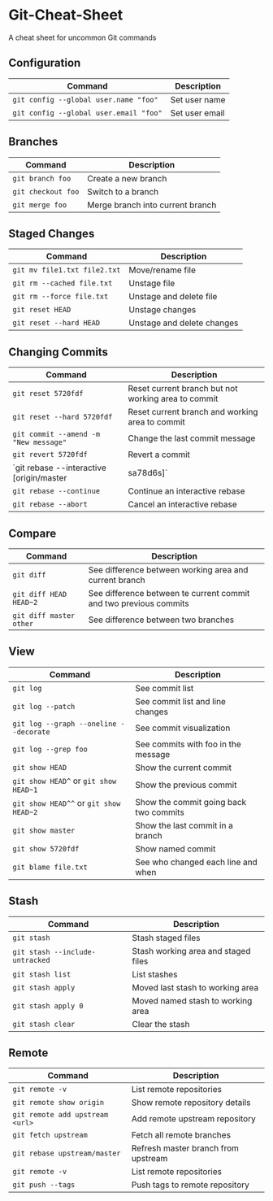 # Git-Cheat-Sheet
A cheat sheet for uncommon Git commands

## Configuration
| Command | Description |
| - | - |
| `git config --global user.name "foo"`     | Set user name |
| `git config --global user.email "foo"`    | Set user email |

## Branches
| Command | Description |
| - | - |
| `git branch foo`                          | Create a new branch |
| `git checkout foo`                        | Switch to a branch |
| `git merge foo`                           | Merge branch into current branch |

## Staged Changes
| Command | Description |
| - | - |
| `git mv file1.txt file2.txt`              | Move/rename file |
| `git rm --cached file.txt`                | Unstage file |
| `git rm --force file.txt`                 | Unstage and delete file |
| `git reset HEAD`                          | Unstage changes |
| `git reset --hard HEAD`                   | Unstage and delete changes |

## Changing Commits
| Command | Description |
| - | - |
| `git reset 5720fdf`                                | Reset current branch but not working area to commit |
| `git reset --hard 5720fdf`                         | Reset current branch and working area to commit |
| `git commit --amend -m "New message"`              | Change the last commit message |
| `git revert 5720fdf`                               | Revert a commit |
| `git rebase --interactive [origin/master|sa78d6s]` | Squash, rename and drop commits |
| `git rebase --continue`                            | Continue an interactive rebase |
| `git rebase --abort`                               | Cancel an interactive rebase |

## Compare
| Command | Description |
| - | - |
| `git diff`                                | See difference between working area and current branch |
| `git diff HEAD HEAD~2`                    | See difference between te current commit and two previous commits |
| `git diff master other`                   | See difference between two branches |

## View
| Command | Description |
| - | - |
| `git log`                                 | See commit list |
| `git log --patch`                         | See commit list and line changes |
| `git log --graph --oneline --decorate`    | See commit visualization |
| `git log --grep foo`                      | See commits with foo in the message |
| `git show HEAD`                           | Show the current commit |
| `git show HEAD^` or `git show HEAD~1`     | Show the previous commit |
| `git show HEAD^^` or `git show HEAD~2`    | Show the commit going back two commits |
| `git show master`                         | Show the last commit in a branch |
| `git show 5720fdf`                        | Show named commit |
| `git blame file.txt`                      | See who changed each line and when |

## Stash
| Command | Description |
| - | - |
| `git stash`                               | Stash staged files |
| `git stash --include-untracked`           | Stash working area and staged files |
| `git stash list`                          | List stashes |
| `git stash apply`                         | Moved last stash to working area |
| `git stash apply 0`                       | Moved named stash to working area |
| `git stash clear`                         | Clear the stash |

## Remote
| Command | Description |
| - | - |
| `git remote -v`                           | List remote repositories |
| `git remote show origin`                  | Show remote repository details |
| `git remote add upstream <url>`           | Add remote upstream repository |
| `git fetch upstream`                      | Fetch all remote branches |
| `git rebase upstream/master`              | Refresh master branch from upstream |
| `git remote -v`                           | List remote repositories |
| `git push --tags`                         | Push tags to remote repository |

